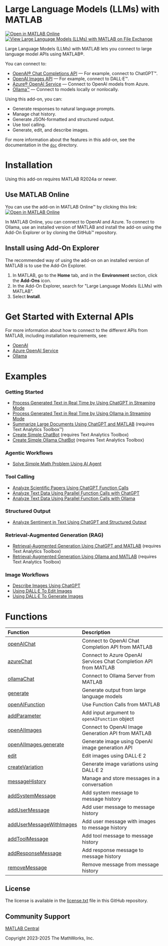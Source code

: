 
# Large Language Models (LLMs) with MATLAB

[![Open in MATLAB Online](https://www.mathworks.com/images/responsive/global/open-in-matlab-online.svg)](https://matlab.mathworks.com/open/github/v1?repo=matlab-deep-learning/llms-with-matlab) [![View Large Language Models (LLMs) with MATLAB on File Exchange](https://www.mathworks.com/matlabcentral/images/matlab-file-exchange.svg)](https://www.mathworks.com/matlabcentral/fileexchange/163796-large-language-models-llms-with-matlab) 

Large Language Models (LLMs) with MATLAB lets you connect to large language model APIs using MATLAB®. 


You can connect to:

-  [OpenAI® Chat Completions API](https://platform.openai.com/docs/guides/text-generation/chat-completions-api) — For example, connect to ChatGPT™. 
-  [OpenAI Images API](https://platform.openai.com/docs/guides/images) — For example, connect to DALL·E™. 
-  [Azure® OpenAI Service](https://learn.microsoft.com/en-us/azure/ai-services/openai/) — Connect to OpenAI models from Azure. 
-  [Ollama™](https://ollama.com/) — Connect to models locally or nonlocally. 

Using this add-on, you can:

-  Generate responses to natural language prompts.
-  Manage chat history.
-  Generate JSON\-formatted and structured output. 
-  Use tool calling.  
-  Generate, edit, and describe images. 

For more information about the features in this add-on, see the documentation in the [`doc`](/doc) directory.

# Installation

Using this add-on requires MATLAB R2024a or newer.

## Use MATLAB Online

You can use the add-on in MATLAB Online™ by clicking this link: [![Open in MATLAB Online](https://www.mathworks.com/images/responsive/global/open-in-matlab-online.svg)](https://matlab.mathworks.com/open/github/v1?repo=matlab-deep-learning/llms-with-matlab) 

In MATLAB Online, you can connect to OpenAI and Azure. To connect to Ollama, use an installed version of MATLAB and install the add\-on using the Add\-On Explorer or by cloning the GitHub™ repository.

## Install using Add\-On Explorer

The recommended way of using the add-on on an installed version of MATLAB is to use the Add\-On Explorer.

1. In MATLAB, go to the **Home** tab, and in the **Environment** section, click the **Add\-Ons** icon.
2. In the Add\-On Explorer, search for "Large Language Models (LLMs) with MATLAB".
3. Select **Install**.

# Get Started with External APIs

For more information about how to connect to the different APIs from MATLAB, including installation requirements, see:
- [OpenAI](/doc/OpenAI.md)
- [Azure OpenAI Service](/doc/Azure.md)
- [Ollama](/doc/Ollama.md)

# Examples
### Getting Started
- [Process Generated Text in Real Time by Using ChatGPT in Streaming Mode](/examples/ProcessGeneratedTextinRealTimebyUsingChatGPTinStreamingMode.md) 
- [Process Generated Text in Real Time by Using Ollama in Streaming Mode](/examples/ProcessGeneratedTextInRealTimeByUsingOllamaInStreamingMode.md) 
- [Summarize Large Documents Using ChatGPT and MATLAB](/examples/SummarizeLargeDocumentsUsingChatGPTandMATLAB.md) (requires Text Analytics Toolbox™)
- [Create Simple ChatBot](/examples/CreateSimpleChatBot.md) (requires Text Analytics Toolbox)
- [Create Simple Ollama ChatBot](/examples/CreateSimpleOllamaChatBot.md) (requires Text Analytics Toolbox)
### Agentic Workflows
- [Solve Simple Math Problem Using AI Agent](/examples/SolveSimpleMathProblemUsingAIAgent.md)
### Tool Calling
- [Analyze Scientific Papers Using ChatGPT Function Calls](/examples/AnalyzeScientificPapersUsingFunctionCalls.md)
- [Analyze Text Data Using Parallel Function Calls with ChatGPT](/examples/AnalyzeTextDataUsingParallelFunctionCallwithChatGPT.md)
- [Analyze Text Data Using Parallel Function Calls with Ollama](/examples/AnalyzeTextDataUsingParallelFunctionCallwithOllama.md)
### Structured Output
- [Analyze Sentiment in Text Using ChatGPT and Structured Output](/examples/AnalyzeSentimentinTextUsingChatGPTwithStructuredOutput.md)
### Retrieval-Augmented Generation (RAG)
- [Retrieval-Augmented Generation Using ChatGPT and MATLAB](/examples/RetrievalAugmentedGenerationUsingChatGPTandMATLAB.md) (requires Text Analytics Toolbox)
- [Retrieval-Augmented Generation Using Ollama and MATLAB](/examples/RetrievalAugmentedGenerationUsingOllamaAndMATLAB.md) (requires Text Analytics Toolbox)
### Image Workflows
- [Describe Images Using ChatGPT](/examples/DescribeImagesUsingChatGPT.md)
- [Using DALL·E To Edit Images](/examples/UsingDALLEToEditImages.md)
- [Using DALL·E To Generate Images](/examples/UsingDALLEToGenerateImages.md)

# Functions
| **Function**   | **Description**  |
| :-- | :-- | 
| [openAIChat](/doc/functions/openAIChat.md) | Connect to OpenAI Chat Completion API from MATLAB |
| [azureChat](/doc/functions/azureChat.md) | Connect to Azure OpenAI Services Chat Completion API from MATLAB |
| [ollamaChat](/doc/functions/ollamaChat.md) | Connect to Ollama Server from MATLAB |
| [generate](/doc/functions/generate.md) | Generate output from large language models |
| [openAIFunction](/doc/functions/openAIFunction.md) | Use Function Calls from MATLAB |
| [addParameter](/doc/functions/addParameter.md) | Add input argument to `openAIFunction` object |
| [openAIImages](/doc/functions/openAIImages.md) | Connect to OpenAI Image Generation API from MATLAB |
| [openAIImages.generate](/doc/functions/openAIImages.generate.md) | Generate image using OpenAI image generation API |
| [edit](/doc/functions/edit.md) | Edit images using DALL·E 2 |
| [createVariation](/doc/functions/createVariation.md) | Generate image variations using DALL·E 2 |
| [messageHistory](/doc/functions/messageHistory.md) | Manage and store messages in a conversation |
| [addSystemMessage](/doc/functions/addSystemMessage.md) | Add system message to message history |
| [addUserMessage](/doc/functions/addUserMessage.md) | Add user message to message history |
| [addUserMessageWithImages](/doc/functions/addUserMessageWithImages.md) | Add user message with images to message history |
| [addToolMessage](/doc/functions/addToolMessage.md) | Add tool message to message history |
| [addResponseMessage](/doc/functions/addResponseMessage.md) | Add response message to message history |
| [removeMessage](/doc/functions/removeMessage.md) | Remove message from message history |

## License

The license is available in the [license.txt](license.txt) file in this GitHub repository.

## Community Support
[MATLAB Central](https://www.mathworks.com/matlabcentral)

Copyright 2023-2025 The MathWorks, Inc.
